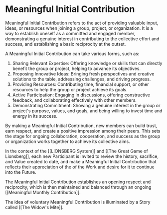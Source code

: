 # Meaningful Initial Contribution

Meaningful Initial Contribution refers to the act of providing valuable input, ideas, or resources when joining a group, project, or organization. It is a way to establish oneself as a committed and engaged member, demonstrating a genuine interest in contributing to the collective effort and success, and establishing a basic reciprocity at the outset.

A Meaningful Initial Contribution can take various forms, such as:

1.  Sharing Relevant Expertise: Offering knowledge or skills that can directly benefit the group or project, helping to advance its objectives.
2.  Proposing Innovative Ideas: Bringing fresh perspectives and creative solutions to the table, addressing challenges, and driving progress.
3.  Providing Resources: Contributing time, financial support, or other resources to help the group or project achieve its goals.
4.  Active Participation: Engaging in discussions, offering constructive feedback, and collaborating effectively with other members.
5.  Demonstrating Commitment: Showing a genuine interest in the group or project's purpose, values, and goals, and being willing to invest time and energy in its success.

By making a Meaningful Initial Contribution, new members can build trust, earn respect, and create a positive impression among their peers. This sets the stage for ongoing collaboration, cooperation, and success as the group or organization works together to achieve its collective aims.

In the context of the [[LIONSBERG System]] and [[The Great Game of Lionsberg]], each new Participant is invited to review the history, sacrifice, and Value created to date, and make a Meaningful Initial Contribution that reflects their appreciation of the of the Work and desire for it to continue into the Future. 

The Meaningful Initial Contribution establishes an opening respect and reciprocity, which is then maintained and balanced through an ongoing [[Meaningful Monthly Contribution]]. 

The idea of voluntary Meaningful Contribution is illuminated by a Story called [[The Widow's Mite]].